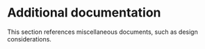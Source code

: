 # Additional documentation

This section references miscellaneous documents, such as design considerations.
